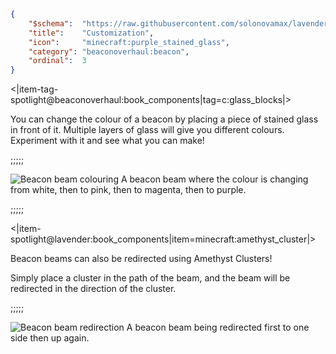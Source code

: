 ```json
{
    "$schema":  "https://raw.githubusercontent.com/solonovamax/lavender/1.20.3/lavender-entry.json",
    "title":    "Customization",
    "icon":     "minecraft:purple_stained_glass",
    "category": "beaconoverhaul:beacon",
    "ordinal":  3
}
```

<|item-tag-spotlight@beaconoverhaul:book_components|tag=c:glass_blocks|>

You can change the colour of a beacon by placing a piece of stained glass in front of it.
Multiple layers of glass will give you different colours.
Experiment with it and see what you can make!

;;;;;

![Beacon beam colouring](beaconoverhaul:textures/guidebook/beacon_beam_recolouring.png,fit)
A beacon beam where the colour is changing from white, then to pink, then to magenta, then to purple.

;;;;;

<|item-spotlight@lavender:book_components|item=minecraft:amethyst_cluster|>

Beacon beams can also be redirected using Amethyst Clusters!

Simply place a cluster in the path of the beam, and the beam will be redirected in the direction of the cluster.

;;;;;

![Beacon beam redirection](beaconoverhaul:textures/guidebook/beacon_beam_redirection.png,fit)
A beacon beam being redirected first to one side then up again.
